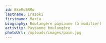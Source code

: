 ```yaml
---
id: EkeRs5RMo
lastname: Irazoki
firstname: Maria
biography: Boulangère paysanne (à modifier)
activity: Paysanne boulangère
photoUrl: /uploads/images/pain.jpg
---
```

